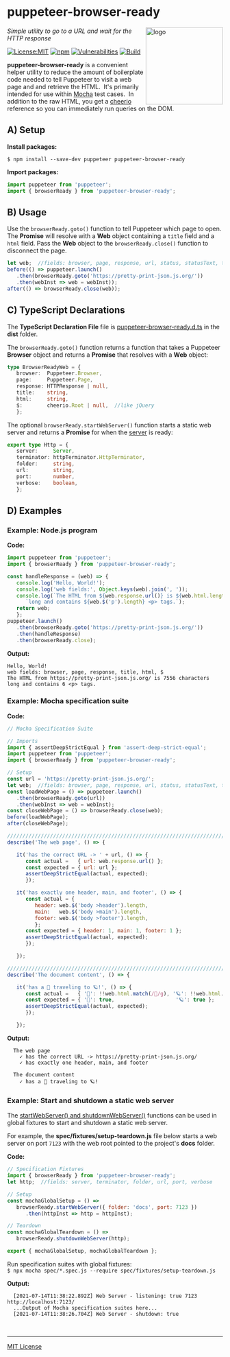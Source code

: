 # puppeteer-browser-ready
<img src=https://centerkey.com/graphics/center-key-logo.svg align=right width=180 alt=logo>

_Simple utility to go to a URL and wait for the HTTP response_

[![License:MIT](https://img.shields.io/badge/License-MIT-blue.svg)](https://github.com/center-key/puppeteer-browser-ready/blob/main/LICENSE.txt)
[![npm](https://img.shields.io/npm/v/puppeteer-browser-ready.svg)](https://www.npmjs.com/package/puppeteer-browser-ready)
[![Vulnerabilities](https://snyk.io/test/github/center-key/puppeteer-browser-ready/badge.svg)](https://snyk.io/test/github/center-key/puppeteer-browser-ready)
[![Build](https://github.com/center-key/puppeteer-browser-ready/workflows/build/badge.svg)](https://github.com/center-key/puppeteer-browser-ready/actions?query=workflow%3Abuild)

**puppeteer-browser-ready** is a convenient helper utility to reduce the amount of boilerplate
code needed to tell Puppeteer to visit a web page and and retrieve the HTML.&nbsp;
It's primarily intended for use within [Mocha](https://mochajs.org) test cases.&nbsp;
In addition to the raw HTML, you get a [cheerio](https://cheerio.js.org) reference so you can
immediately run queries on the DOM.

## A) Setup
**Install packages:**
```shell
$ npm install --save-dev puppeteer puppeteer-browser-ready
```
**Import packages:**
```javascript
import puppeteer from 'puppeteer';
import { browserReady } from 'puppeteer-browser-ready';
```

## B) Usage
Use the `browserReady.goto()` function to tell Puppeteer which page to open.  The **Promise** will
resolve with a **Web** object containing a `title` field and a `html` field.  Pass the **Web**
object to the `browserReady.close()` function to disconnect the page.
```javascript
let web;  //fields: browser, page, response, url, status, statusText, title, html, $
before(() => puppeteer.launch()
   .then(browserReady.goto('https://pretty-print-json.js.org/'))
   .then(webInst => web = webInst));
after(() => browserReady.close(web));
```

## C) TypeScript Declarations
The **TypeScript Declaration File** file is
[puppeteer-browser-ready.d.ts](dist/puppeteer-browser-ready.d.ts) in the **dist** folder.

The `browserReady.goto()` function returns a function that takes a Puppeteer **Browser** object and
returns a **Promise** that resolves with a **Web** object:
```typescript
type BrowserReadyWeb = {
   browser:  Puppeteer.Browser,
   page:     Puppeteer.Page,
   response: HTTPResponse | null,
   title:    string,
   html:     string,
   $:        cheerio.Root | null,  //like jQuery
   };
```

The optional `browserReady.startWebServer()` function starts a static web server and returns a
**Promise** for when the [server](spec/start-web-server.spec.js) is ready:
```typescript
export type Http = {
   server:     Server,
   terminator: httpTerminator.HttpTerminator,
   folder:     string,
   url:        string,
   port:       number,
   verbose:    boolean,
   };
```

## D) Examples

### Example: Node.js program
**Code:**
```javascript
import puppeteer from 'puppeteer';
import { browserReady } from 'puppeteer-browser-ready';

const handleResponse = (web) => {
   console.log('Hello, World!');
   console.log('web fields:', Object.keys(web).join(', '));
   console.log(`The HTML from ${web.response.url()} is ${web.html.length} characters`,
      `long and contains ${web.$('p').length} <p> tags.`);
   return web;
   };
puppeteer.launch()
   .then(browserReady.goto('https://pretty-print-json.js.org/'))
   .then(handleResponse)
   .then(browserReady.close);
```
**Output:**
```
Hello, World!
web fields: browser, page, response, title, html, $
The HTML from https://pretty-print-json.js.org/ is 7556 characters
long and contains 6 <p> tags.
```

### Example: Mocha specification suite
**Code:**
```javascript
// Mocha Specification Suite

// Imports
import { assertDeepStrictEqual } from 'assert-deep-strict-equal';
import puppeteer from 'puppeteer';
import { browserReady } from 'puppeteer-browser-ready';

// Setup
const url = 'https://pretty-print-json.js.org/';
let web;  //fields: browser, page, response, url, status, statusText, title, html, $
const loadWebPage = () => puppeteer.launch()
   .then(browserReady.goto(url))
   .then(webInst => web = webInst);
const closeWebPage = () => browserReady.close(web);
before(loadWebPage);
after(closeWebPage);

/////////////////////////////////////////////////////////////////////////////////////
describe('The web page', () => {

   it('has the correct URL -> ' + url, () => {
      const actual =   { url: web.response.url() };
      const expected = { url: url };
      assertDeepStrictEqual(actual, expected);
      });

   it('has exactly one header, main, and footer', () => {
      const actual = {
         header: web.$('body >header').length,
         main:   web.$('body >main').length,
         footer: web.$('body >footer').length,
         };
      const expected = { header: 1, main: 1, footer: 1 };
      assertDeepStrictEqual(actual, expected);
      });

   });

/////////////////////////////////////////////////////////////////////////////////////
describe('The document content', () => {

   it('has a 🚀 traveling to 🪐!', () => {
      const actual =   { '🚀': !!web.html.match(/🚀/g), '🪐': !!web.html.match(/🪐/g) };
      const expected = { '🚀': true,                    '🪐': true };
      assertDeepStrictEqual(actual, expected);
      });

   });
```
**Output:**
```
  The web page
    ✓ has the correct URL -> https://pretty-print-json.js.org/
    ✓ has exactly one header, main, and footer

  The document content
    ✓ has a 🚀 traveling to 🪐!
```

### Example: Start and shutdown a static web server
The [startWebServer() and shutdownWebServer()](spec/start-web-server.spec.js) functions can be used
in global fixtures to start and shutdown a static web server.

For example, the **spec/fixtures/setup-teardown.js** file below starts a web server on port `7123`
with the web root pointed to the project's **docs** folder.

**Code:**
```javascript
// Specification Fixtures
import { browserReady } from 'puppeteer-browser-ready';
let http;  //fields: server, terminator, folder, url, port, verbose

// Setup
const mochaGlobalSetup = () =>
   browserReady.startWebServer({ folder: 'docs', port: 7123 })
      .then(httpInst => http = httpInst);

// Teardown
const mochaGlobalTeardown = () =>
   browserReady.shutdownWebServer(http);

export { mochaGlobalSetup, mochaGlobalTeardown };
```
Run specification suites with global fixtures:<br>
`$ npx mocha spec/*.spec.js --require spec/fixtures/setup-teardown.js`

**Output:**
```
  [2021-07-14T11:38:22.892Z] Web Server - listening: true 7123 http://localhost:7123/
  ...Output of Mocha specification suites here...
  [2021-07-14T11:38:26.704Z] Web Server - shutdown: true
```

<br>

---
[MIT License](LICENSE.txt)
